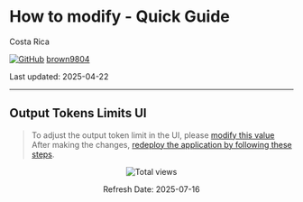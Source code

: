 # How to modify - Quick Guide

Costa Rica

[![GitHub](https://img.shields.io/badge/--181717?logo=github&logoColor=ffffff)](https://github.com/)
[brown9804](https://github.com/brown9804)

Last updated: 2025-04-22

------------------------------------------

## Output Tokens Limits UI

> To adjust the output token limit in the UI, please [modify this value](https://github.com/Azure/gpt-rag-frontend/blob/main/frontend/src/components/QuestionInput/QuestionInput.tsx#L61-L68)
> After making the changes, [redeploy the application by following these steps](./how-redeploy-app.md).
 
<!-- START BADGE -->
<div align="center">
  <img src="https://img.shields.io/badge/Total%20views-988-limegreen" alt="Total views">
  <p>Refresh Date: 2025-07-16</p>
</div>
<!-- END BADGE -->
